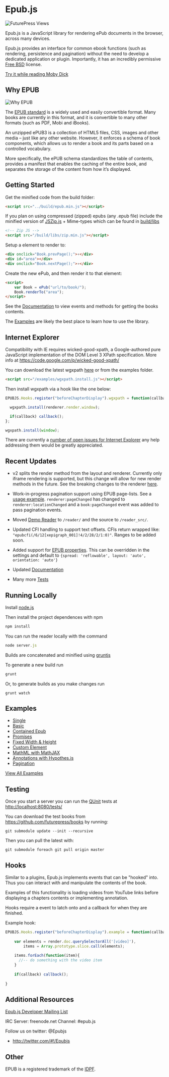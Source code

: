 Epub.js
================================

![FuturePress Views](http://fchasen.com/futurepress/fp.png)

Epub.js is a JavaScript library for rendering ePub documents in the browser, across many devices.

Epub.js provides an interface for common ebook functions (such as rendering, persistence and pagination) without the need to develop a dedicated application or plugin. Importantly, it has an incredibly permissive [Free BSD](http://en.wikipedia.org/wiki/BSD_licenses) license. 

[Try it while reading Moby Dick](http://futurepress.github.com/epub.js/reader/)


Why EPUB
-------------------------

![Why EPUB](http://fchasen.com/futurepress/whyepub.png)

The [EPUB standard](http://www.idpf.org/epub/30/spec/epub30-overview.html) is a widely used and easily convertible format.  Many books are currently in this format, and it is convertible to many other formats (such as PDF, Mobi and iBooks).

An unzipped ePUB3 is a collection of HTML5 files, CSS, images and other media – just like any other website.  However, it enforces a schema of book components, which allows us to render a book and its parts based on a controlled vocabulary.  

More specifically, the ePUB schema standardizes the table of contents, provides a manifest that enables the caching of the entire book, and separates the storage of the content from how it’s displayed.

Getting Started
-------------------------

Get the minified code from the build folder:

```html
<script src="../build/epub.min.js"></script>
```

If you plan on using compressed (zipped) epubs (any .epub file) include the minified version of [JSZip.js](http://stuk.github.io/jszip/) + Mime-types which can be found in [build/libs](https://raw.githubusercontent.com/futurepress/epub.js/master/build/libs/zip.min.js)

```html
<!-- Zip JS -->
<script src="/build/libs/zip.min.js"></script>
```

Setup a element to render to:

```html
<div onclick="Book.prevPage();">‹</div>
<div id="area"></div>
<div onclick="Book.nextPage();">›</div>
```

Create the new ePub, and then render it to that element:

```html
<script>
	var Book = ePub("url/to/book/");
	Book.renderTo("area");
</script>
```

See the [Documentation](https://github.com/futurepress/epub.js/blob/master/documentation/README.md) to view events and methods for getting the books contents.

The [Examples](https://github.com/futurepress/epub.js/tree/master/examples) are likely the best place to learn how to use the library.

Internet Explorer
-------------------------

Compatibility with IE requires wicked-good-xpath, a Google-authored pure JavaScript implementation of the DOM Level 3 XPath specification. More info at https://code.google.com/p/wicked-good-xpath/

You can download the latest wgxpath [here](https://wicked-good-xpath.googlecode.com/svn/trunk/build/wgxpath.install.js) or from the examples folder.

```html
<script src="/examples/wgxpath.install.js"></script>
```

Then install wgxpath via a hook like the one below:

```javascript
EPUBJS.Hooks.register("beforeChapterDisplay").wgxpath = function(callback, renderer){

  wgxpath.install(renderer.render.window);

  if(callback) callback();
};

wgxpath.install(window);   
```

There are currently a [number of open issues for Internet Explorer](https://github.com/futurepress/epub.js/labels/Internet%20Explorer) any help addressing them would be greatly appreciated.

Recent Updates
-------------------------
+ v2 splits the render method from the layout and renderer. Currently only iframe rendering is supported, but this change will allow for new render methods in the future. See the breaking changes to the renderer [here](https://github.com/futurepress/epub.js/blob/master/documentation/README.md#renderer).

+ Work-in-progress pagination support using EPUB page-lists. See a [usage example](http://futurepress.github.io/epub.js/examples/pagination.html). ```renderer:pageChanged``` has changed to ```renderer:locationChanged``` and a ```book:pageChanged``` event was added to pass pagination events.

+ Moved [Demo Reader](http://futurepress.github.com/epub.js/demo/) to ```/reader/``` and the source to ```/reader_src/```.

+ Updated CFI handling to support text offsets. CFIs return wrapped like: ```"epubcfi(/6/12[xepigraph_001]!4/2/28/2/1:0)"```. Ranges to be added soon.

+ Added support for [EPUB properties](http://www.idpf.org/epub/fxl/#property-orientation). This can be overridden in the settings and default to ```{spread: 'reflowable', layout: 'auto', orientation: 'auto'}```

+ Updated [Documentation](https://github.com/futurepress/epub.js/blob/master/documentation/README.md)

+ Many more [Tests](http://futurepress.github.io/epub.js/tests/)


Running Locally
-------------------------

Install [node.js](http://nodejs.org/)

Then install the project dependences with npm

```javascript
npm install
```

You can run the reader locally with the command

```javascript
node server.js
```

Builds are concatenated and minified using [gruntjs](http://gruntjs.com/getting-started)

To generate a new build run

```javascript
grunt
```

Or, to generate builds as you make changes run

```
grunt watch
```

Examples
-------------------------

+ [Single](http://futurepress.github.io/epub.js/examples/single.html)
+ [Basic](http://futurepress.github.io/epub.js/examples/basic.html)
+ [Contained Epub](http://futurepress.github.io/epub.js/examples/contained.html)
+ [Promises](http://futurepress.github.io/epub.js/examples/promises.html)
+ [Fixed Width & Height](http://futurepress.github.io/epub.js/examples/fixed.html)
+ [Custom Element](http://futurepress.github.io/epub.js/examples/custom-elements.html)
+ [MathML with MathJAX](http://futurepress.github.io/epub.js/examples/mathml.html)
+ [Annotations with Hypothes.is](http://futurepress.github.io/epub.js/examples/hypothesis.html)
+ [Pagination](http://futurepress.github.io/epub.js/examples/pagination.html)

[View All Examples](http://futurepress.github.io/epub.js/examples/)

Testing
-------------------------

Once you start a server you can run the [QUnit](http://qunitjs.com/) tests at [http://localhost:8080/tests/](http://localhost:8080/tests/)

You can download the test books from https://github.com/futurepress/books by running:
```
git submodule update --init --recursive
```

Then you can pull the latest with:
```
git submodule foreach git pull origin master
```

Hooks
-------------------------

Similar to a plugins, Epub.js implements events that can be "hooked" into. Thus you can interact with and manipulate the contents of the book.

Examples of this functionality is loading videos from YouTube links before displaying a chapters contents or implementing annotation.

Hooks require a event to latch onto and a callback for when they are finished.

Example hook:

```javascript
EPUBJS.Hooks.register("beforeChapterDisplay").example = function(callback, renderer){
    
    var elements = render.doc.querySelectorAll('[video]'),
        items = Array.prototype.slice.call(elements);
    
    items.forEach(function(item){
      //-- do something with the video item
    }
    
    if(callback) callback();
		
}
```

Additional Resources
-------------------------

[Epub.js Developer Mailing List](https://groups.google.com/forum/#!forum/epubjs)

IRC Server: freenode.net Channel: #epub.js

Follow us on twitter: @Epubjs

+ http://twitter.com/#!/Epubjs

Other
-------------------------

EPUB is a registered trademark of the [IDPF](http://idpf.org/). 

